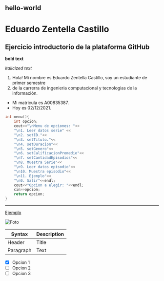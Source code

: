 ## hello-world
# Eduardo Zentella Castillo
## Ejercicio introductorio de la plataforma GitHub

**bold text**

*italicized text*

1. Hola! Mi nombre es Eduardo Zentella Castillo, soy un estudiante de primer semestre 
2. de la carrerra de ingenieria computacional y tecnologias de la información.

- Mi matricula es A00835387.
- Hoy es 02/12/2021.

```c++
int menu(){
    int opcion;
    cout<<"\nMenu de opciones: "<<
    "\n1. Leer datos serie" <<
    "\n2. setID."<<
    "\n3. setTitulo."<<
    "\n4. setDuracion"<<
    "\n5. setGenero"<<
    "\n6. setCalificacionPromedio"<<
    "\n7. setCantidadEpisodios"<<
    "\n8. Muestra Serie"<<
    "\n9. Leer datos episodio"<<
    "\n10. Muestra episodio"<<
    "\n11. Ejemplo"<<
    "\n0. Salir"<<endl;
    cout<<"Opcion a elegir: "<<endl;
    cin>>opcion;
    return opcion;
}

```
____

[Ejemplo](https://example.com)

![Foto](https://cdn.pixabay.com/photo/2016/11/18/17/46/house-1836070_960_720.jpg)

| Syntax | Description |
| ----------- | ----------- |
| Header | Title |
| Paragraph | Text |

- [x] Opcion 1
- [ ] Opcion 2
- [ ] Opcion 3
